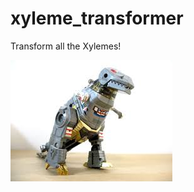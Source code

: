 # xyleme_transformer
Transform all the Xylemes!

![Xyleme Transformer](./images/xyleme-transformer.jpeg)